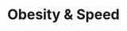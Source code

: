---
layout: women
meta: Mustard Collared Detailed Blouse
avail: In-Stock
details: Front Pockets
material: 100% Polyester
size: Fits Small
measure: L 24" W 20"
feature: A white, flowy blouse with a mustard coloured collar and buttons. This blouse also features two front flapped pockets.
cost: $42.00
title: Obesity & Speed
image: blouse-9.jpg
category: blouse
---
